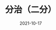 ---
title: "分治（二分）"
linkTitle: "分治（二分）"
type: docs
weight: 2
date: 2021-10-17
description: >
  当你查找通讯录的时候，你一定是按照A、B、C、D……去找的，因为：快！
---